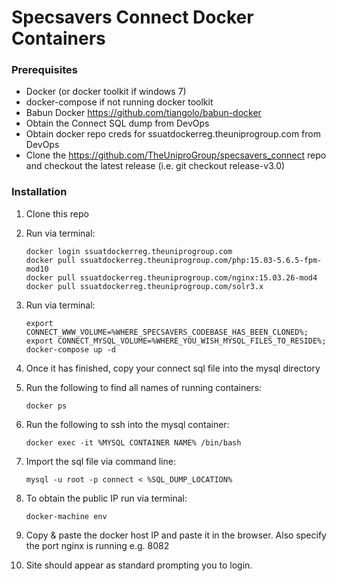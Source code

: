 # Specsavers Connect Docker Containers

### Prerequisites

* Docker (or docker toolkit if windows 7)
* docker-compose if not running docker toolkit 
* Babun Docker https://github.com/tiangolo/babun-docker
* Obtain the Connect SQL dump from DevOps
* Obtain docker repo creds for ssuatdockerreg.theuniprogroup.com from DevOps
* Clone the https://github.com/TheUniproGroup/specsavers_connect repo and checkout the latest release (i.e. git checkout release-v3.0)

### Installation

1. Clone this repo
2. Run via terminal:

   ```
   docker login ssuatdockerreg.theuniprogroup.com
   docker pull ssuatdockerreg.theuniprogroup.com/php:15.03-5.6.5-fpm-mod10
   docker pull ssuatdockerreg.theuniprogroup.com/nginx:15.03.26-mod4
   docker pull ssuatdockerreg.theuniprogroup.com/solr3.x
   ```

3. Run via terminal: 

   ```
   export CONNECT_WWW_VOLUME=%WHERE_SPECSAVERS_CODEBASE_HAS_BEEN_CLONED%; export CONNECT_MYSQL_VOLUME=%WHERE_YOU_WISH_MYSQL_FILES_TO_RESIDE%; docker-compose up -d
   ```

4. Once it has finished, copy your connect sql file into the mysql directory
5. Run the following to find all names of running containers: 

   ```
   docker ps
   ```

6. Run the following to ssh into the mysql container:

   ```
   docker exec -it %MYSQL CONTAINER NAME% /bin/bash
   ```

7. Import the sql file via command line:

   ```
   mysql -u root -p connect < %SQL_DUMP_LOCATION%
   ```

8. To obtain the public IP run via terminal:

   ```
   docker-machine env
   ```

9. Copy & paste the docker host IP and paste it in the browser. Also specify the port nginx is running e.g. 8082
10. Site should appear as standard prompting you to login.
